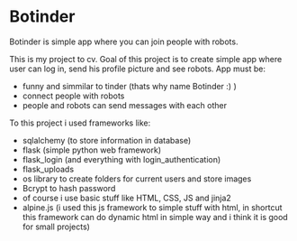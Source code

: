# Botinder
Botinder is simple app where you can join people with robots.

This is my project to cv. Goal of this project is to create simple app where user can log in, send his profile picture and see robots. 
App must be:
- funny and simmilar to tinder (thats why name Botinder :) )
- connect people with robots 
- people and robots can send messages with each other

To this project i used frameworks like:
- sqlalchemy (to store information in database)
- flask (simple python web framework)
- flask_login (and everything with login_authentication)
- flask_uploads
- os library to create folders for current users and store images
- Bcrypt to hash password
- of course i use basic stuff like HTML, CSS, JS and jinja2 
- alpine.js (i used this js framework to simple stuff with html, in shortcut this framework can do dynamic html in simple way and i think it is good for small projects)

